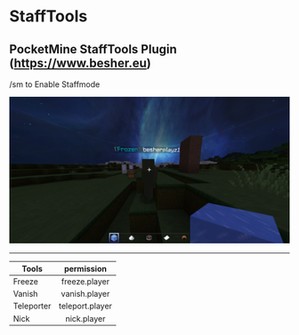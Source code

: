 # StaffTools
PocketMine StaffTools Plugin 
(https://www.besher.eu)
---

/sm to Enable Staffmode
 
![alt text](https://github.com/besher678/StaffTools/blob/main/Frozen.PNG)

---

| Tools        | permission           |
| ------------- |:-------------:|
|    Freeze     | freeze.player |
|    Vanish     | vanish.player |
|   Teleporter   | teleport.player|
|    Nick       |   nick.player  |
